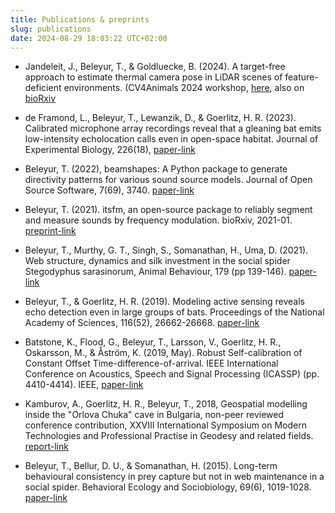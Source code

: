 ```yaml
---
title: Publications & preprints
slug: publications
date: 2024-08-29 18:03:22 UTC+02:00
---
```


* Jandeleit, J., Beleyur, T., & Goldluecke, B. (2024). A target-free approach to estimate thermal camera pose in LiDAR scenes of feature-deficient environments. (CV4Animals 2024 workshop, [here](../Jandeleit_et_al_2024_CV4Animals_CVPR-workshop.pdf), also on [bioRxiv]( https://doi.org/10.1101/2023.10.09.561532 )

* de Framond, L., Beleyur, T., Lewanzik, D., & Goerlitz, H. R. (2023). Calibrated microphone array recordings reveal that a gleaning bat emits low-intensity echolocation calls even in open-space habitat. Journal of Experimental Biology, 226(18), [paper-link](https://doi.org/10.1242/jeb.245801)

* Beleyur, T. (2022), beamshapes: A Python package to generate directivity patterns for various sound source models. Journal of Open Source Software, 7(69), 3740. [paper-link](https://joss.theoj.org/papers/10.21105/joss.03740)

* Beleyur, T. (2021). itsfm, an open-source package to reliably segment and measure sounds by frequency modulation. bioRxiv, 2021-01. [preprint-link](https://doi.org/10.1101/2021.01.09.426033)

* Beleyur, T., Murthy, G. T., Singh, S., Somanathan, H., Uma, D. (2021). Web structure, dynamics and silk investment in the social spider Stegodyphus sarasinorum, Animal Behaviour, 179 (pp 139-146). [paper-link](https://thejasvibr.github.io/beleyur_et_al_2021.pdf)

* Beleyur, T., & Goerlitz, H. R. (2019). Modeling active sensing reveals echo detection even in large groups of bats. Proceedings of the National Academy of Sciences, 116(52), 26662-26668. [paper-link](https://www.pnas.org/doi/10.1073/pnas.1821722116)

* Batstone, K., Flood, G., Beleyur, T., Larsson, V., Goerlitz, H. R., Oskarsson, M., & Åström, K. (2019, May). Robust Self-calibration of Constant Offset Time-difference-of-arrival. IEEE International Conference on Acoustics, Speech and Signal Processing (ICASSP) (pp. 4410-4414). IEEE, [paper-link](https://thejasvibr.github.io/publications/Batstone_et_al_2019_ICASSP_IEEEXPLORE.pdf)

* Kamburov, A., Goerlitz, H. R., Beleyur, T., 2018, Geospatial modelling inside the "Orlova Chuka" cave in Bulgaria, non-peer reviewed conference contribution, XXVIII International Symposium on Modern Technologies and Professional Practise in Geodesy and related fields. [report-link](https://www.researchgate.net/profile/Holger-Goerlitz/publication/329488721_Geospatial_modelling_inside_the_Orlova_Chuka_cave_in_Bulgaria/links/5c0af492a6fdcc494fe1dcb9/Geospatial-modelling-inside-the-Orlova-Chuka-cave-in-Bulgaria.pdf)

* Beleyur, T., Bellur, D. U., & Somanathan, H. (2015). Long-term behavioural consistency in prey capture but not in web maintenance in a social spider. Behavioral Ecology and Sociobiology, 69(6), 1019-1028. [paper-link](https://thejasvibr.github.io/Beleyur_et_al_2015.pdf)




